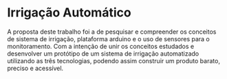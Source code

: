 # Irrigação Automático
A proposta deste trabalho foi a de pesquisar e compreender os conceitos de sistema de irrigação, plataforma arduino e
o uso de sensores para o monitoramento. Com a intenção de unir os
conceitos estudados e desenvolver um protótipo de um sistema de irrigação automatizado
utilizando as três tecnologias, podendo assim construir um produto barato, preciso e
acessível. 
